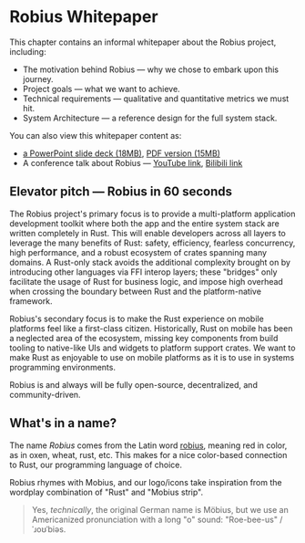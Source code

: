 # Robius Whitepaper

This chapter contains an informal whitepaper about the Robius project, including:
* The motivation behind Robius — why we chose to embark upon this journey.
* Project goals — what we want to achieve.
* Technical requirements — qualitative and quantitative metrics we must hit.
* System Architecture — a reference design for the full system stack.

You can also view this whitepaper content as:
* [a PowerPoint slide deck (18MB)](https://github.com/project-robius/files/raw/041e980ec1d14bf325f1fb2ba743f8ed142a70cb/Robius%20-%20A%20Vision%20for%20Multi-platform%20App%20Development%20in%20Rust.pptx), [PDF version (15MB)](https://github.com/project-robius/files/blob/041e980ec1d14bf325f1fb2ba743f8ed142a70cb/Robius%20-%20A%20Vision%20for%20Multi-platform%20App%20Development%20in%20Rust.pdf)
* A conference talk about Robius — [YouTube link](https://youtu.be/8JfOXfmwotQ?si=kLogqnaApYPNuSq8&t=6802), [Bilibili link](https://www.bilibili.com/video/BV1AN4y1Z7vs/)


## Elevator pitch — Robius in 60 seconds
The Robius project's primary focus is to provide a multi-platform application development toolkit where both the app and the entire system stack are written completely in Rust.
This will enable developers across all layers to leverage the many benefits of Rust: safety, efficiency, fearless concurrency, high performance, and a robust ecosystem of crates spanning many domains.
A Rust-only stack avoids the additional complexity brought on by introducing other languages via FFI interop layers; these "bridges" only facilitate the usage of Rust for business logic, and impose high overhead when crossing the boundary between Rust and the platform-native framework.

Robius's secondary focus is to make the Rust experience on mobile platforms feel like a first-class citizen.
Historically, Rust on mobile has been a neglected area of the ecosystem, missing key components from build tooling to native-like UIs and widgets to platform support crates.
We want to make Rust as enjoyable to use on mobile platforms as it is to use in systems programming environments.


Robius is and always will be fully open-source, decentralized, and community-driven.



## What's in a name?
The name *Robius* comes from the Latin word [robius](http://latin-dictionary.net/definition/33662/robius-robia-robium), meaning red in color, as in oxen, wheat, rust, etc.
This makes for a nice color-based connection to Rust, our programming language of choice.

Robius rhymes with Mobius, and our logo/icons take inspiration from the wordplay combination of "Rust" and "Mobius strip". 

> Yes, *technically*, the original German name is Möbius, but we use an Americanized pronunciation with a long "o" sound: "Roe-bee-us" / ˈɹoʊˈbiəs.


<!-- cspell:ignore Mobius, Möbius, ˈɹoʊˈbiəs -->
